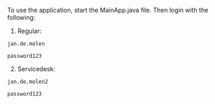 
To use the application, start the MainApp.java file.
Then login with the following:
1. Regular:
```
jan.de.molen
```
```
password123
```
2. Servicedesk:
```
jan.de.molen2
```
```
password123
```
